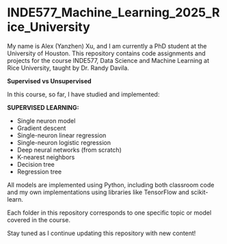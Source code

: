 # INDE577_Machine_Learning_2025_Rice_University

My name is Alex (Yanzhen) Xu, and I am currently a PhD student at the University of Houston. This repository contains code assignments and projects for the course INDE577, Data Science and Machine Learning at Rice University, taught by Dr. Randy Davila. 

**Supervised vs Unsupervised**





In this course, so far, I have studied and implemented:

**SUPERVISED LEARNING:**
- Single neuron model
- Gradient descent
- Single-neuron linear regression
- Single-neuron logistic regression
- Deep neural networks (from scratch)
- K-nearest neighbors
- Decision tree
- Regression tree

All models are implemented using Python, including both classroom code and my own implementations using libraries like TensorFlow and scikit-learn.

Each folder in this repository corresponds to one specific topic or model covered in the course.

Stay tuned as I continue updating this repository with new content!
